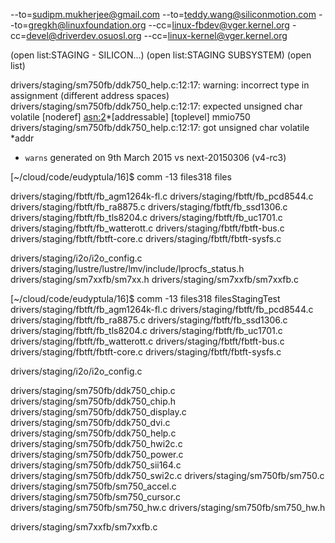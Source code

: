 --to=sudipm.mukherjee@gmail.com --to=teddy.wang@siliconmotion.com --to=gregkh@linuxfoundation.org --cc=linux-fbdev@vger.kernel.org -cc=devel@driverdev.osuosl.org --cc=linux-kernel@vger.kernel.org


 (open list:STAGING - SILICON...)
 (open list:STAGING SUBSYSTEM)
 (open list)


drivers/staging/sm750fb/ddk750_help.c:12:17: warning: incorrect type in assignment (different address spaces)
drivers/staging/sm750fb/ddk750_help.c:12:17:    expected unsigned char volatile [noderef] <asn:2>*[addressable] [toplevel] mmio750
drivers/staging/sm750fb/ddk750_help.c:12:17:    got unsigned char volatile *addr


* `warns` generated on 9th March 2015 vs next-20150306 (v4-rc3)

[~/cloud/code/eudyptula/16]$ comm -13 files318 files

drivers/staging/fbtft/fb_agm1264k-fl.c
drivers/staging/fbtft/fb_pcd8544.c
drivers/staging/fbtft/fb_ra8875.c
drivers/staging/fbtft/fb_ssd1306.c
drivers/staging/fbtft/fb_tls8204.c
drivers/staging/fbtft/fb_uc1701.c
drivers/staging/fbtft/fb_watterott.c
drivers/staging/fbtft/fbtft-bus.c
drivers/staging/fbtft/fbtft-core.c
drivers/staging/fbtft/fbtft-sysfs.c

drivers/staging/i2o/i2o_config.c
drivers/staging/lustre/lustre/lmv/include/lprocfs_status.h
drivers/staging/sm7xxfb/sm7xx.h
drivers/staging/sm7xxfb/sm7xxfb.c

[~/cloud/code/eudyptula/16]$ comm -13 files318 filesStagingTest
drivers/staging/fbtft/fb_agm1264k-fl.c
drivers/staging/fbtft/fb_pcd8544.c
drivers/staging/fbtft/fb_ra8875.c
drivers/staging/fbtft/fb_ssd1306.c
drivers/staging/fbtft/fb_tls8204.c
drivers/staging/fbtft/fb_uc1701.c
drivers/staging/fbtft/fb_watterott.c
drivers/staging/fbtft/fbtft-bus.c
drivers/staging/fbtft/fbtft-core.c
drivers/staging/fbtft/fbtft-sysfs.c

drivers/staging/i2o/i2o_config.c

drivers/staging/sm750fb/ddk750_chip.c
drivers/staging/sm750fb/ddk750_chip.h
drivers/staging/sm750fb/ddk750_display.c
drivers/staging/sm750fb/ddk750_dvi.c
drivers/staging/sm750fb/ddk750_help.c
drivers/staging/sm750fb/ddk750_hwi2c.c
drivers/staging/sm750fb/ddk750_power.c
drivers/staging/sm750fb/ddk750_sii164.c
drivers/staging/sm750fb/ddk750_swi2c.c
drivers/staging/sm750fb/sm750.c
drivers/staging/sm750fb/sm750_accel.c
drivers/staging/sm750fb/sm750_cursor.c
drivers/staging/sm750fb/sm750_hw.c
drivers/staging/sm750fb/sm750_hw.h

drivers/staging/sm7xxfb/sm7xxfb.c
